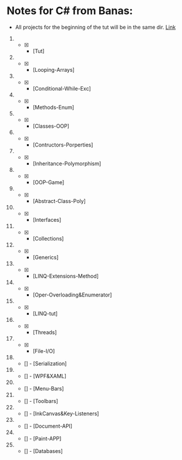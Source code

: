 # Notes for C# from Banas:
- All projects for the beginning of the tut will be in the same dir. 
[Link](https://www.youtube.com/playlist?list=PLGLfVvz_LVvRX6xK1oi0reKci6ignjdSa)
1. - [x] - [Tut]      
2. - [x] - [Looping-Arrays]       
3. - [x] - [Conditional-While-Exc]       
4. - [x] - [Methods-Enum]       
5. - [x] - [Classes-OOP]       
6. - [x] - [Contructors-Porperties]       
7. - [x] - [Inheritance-Polymorphism]       
8. - [x] - [OOP-Game]       
9. - [x] - [Abstract-Class-Poly]       
10. - [x] - [Interfaces]       
11. - [x] - [Collections]       
12. - [x] - [Generics]       
13. - [x] - [LINQ-Extensions-Method]       
14. - [x] - [Oper-Overloading&Enumerator]       
15. - [x] - [LINQ-tut]       
16. - [x] - [Threads]       
17. - [x] - [File-I/O]       
18. - [] - [Serialization]       
19. - [] - [WPF&XAML]       
20. - [] - [Menu-Bars]       
21. - [] - [Toolbars]       
22. - [] - [InkCanvas&Key-Listeners]       
23. - [] - [Document-API]       
24. - [] - [Paint-APP]       
25. - [] - [Databases]       